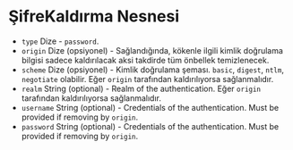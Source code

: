 # ŞifreKaldırma Nesnesi

* `type` Dize - `password`.
* `origin` Dize (opsiyonel) - Sağlandığında, kökenle ilgili kimlik doğrulama bilgisi sadece kaldırılacak aksi takdirde tüm önbellek temizlenecek.
* `scheme` Dize (opsiyonel) - Kimlik doğrulama şeması. `basic`, `digest`, `ntlm`, `negotiate` olabilir. Eğer `origin` tarafından kaldırılıyorsa sağlanmalıdır.
* `realm` String (optional) - Realm of the authentication. Eğer `origin` tarafından kaldırılıyorsa sağlanmalıdır.
* `username` String (optional) - Credentials of the authentication. Must be provided if removing by `origin`.
* `password` String (optional) - Credentials of the authentication. Must be provided if removing by `origin`.
